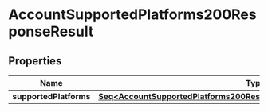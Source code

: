 

# AccountSupportedPlatforms200ResponseResult


## Properties

Name | Type | Description | Notes
------------ | ------------- | ------------- | -------------
**supportedPlatforms** | [**Seq&lt;AccountSupportedPlatforms200ResponseResultSupportedPlatformsInner&gt;**](AccountSupportedPlatforms200ResponseResultSupportedPlatformsInner.md) |  |  [optional]



